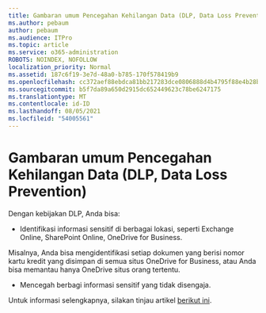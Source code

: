 ```yaml
---
title: Gambaran umum Pencegahan Kehilangan Data (DLP, Data Loss Prevention)
ms.author: pebaum
author: pebaum
ms.audience: ITPro
ms.topic: article
ms.service: o365-administration
ROBOTS: NOINDEX, NOFOLLOW
localization_priority: Normal
ms.assetid: 187c6f19-3e7d-48a0-b785-170f578419b9
ms.openlocfilehash: cc372aef88ebdca81bb217283dce0806888d4b4795f88e4b28bd36cc2c6f1c5f
ms.sourcegitcommit: b5f7da89a650d2915dc652449623c78be6247175
ms.translationtype: MT
ms.contentlocale: id-ID
ms.lasthandoff: 08/05/2021
ms.locfileid: "54005561"
---
```

# <a name="data-loss-prevention-dlp-overview"></a>Gambaran umum Pencegahan Kehilangan Data (DLP, Data Loss Prevention)

Dengan kebijakan DLP, Anda bisa:

- Identifikasi informasi sensitif di berbagai lokasi, seperti Exchange Online, SharePoint Online, OneDrive for Business.


Misalnya, Anda bisa mengidentifikasi setiap dokumen yang berisi nomor kartu kredit yang disimpan di semua situs OneDrive for Business, atau Anda bisa memantau hanya OneDrive situs orang tertentu.

- Mencegah berbagi informasi sensitif yang tidak disengaja.


Untuk informasi selengkapnya, silakan tinjau artikel [berikut ini](https://docs.microsoft.com/microsoft-365/compliance/data-loss-prevention-policies).

